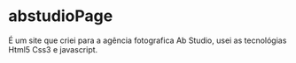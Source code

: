 # abstudioPage
É um site que criei para a agência fotografica Ab Studio, usei as tecnológias Html5 Css3 e javascript.
